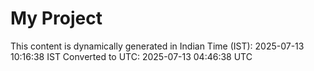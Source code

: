 # My Project

This content is dynamically generated in Indian Time (IST): 2025-07-13 10:16:38 IST
Converted to UTC: 2025-07-13 04:46:38 UTC
